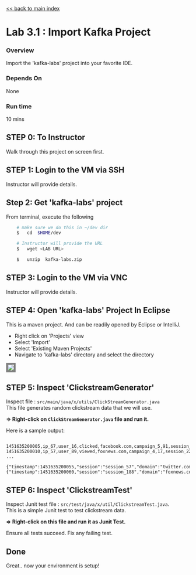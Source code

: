 <link rel='stylesheet' href='../assets/css/main.css'/>

[<< back to main index](../README.md)

# Lab 3.1 : Import Kafka Project

### Overview
Import the 'kafka-labs' project into your favorite IDE.

### Depends On
None

### Run time
10 mins

## STEP 0: To Instructor
Walk through this project on screen first.

## STEP 1: Login to the VM via SSH
Instructor will provide details.

## Step 2: Get 'kafka-labs' project
From terminal, execute the following

```bash
    # make sure we do this in ~/dev dir
    $   cd  $HOME/dev

    # Instructor will provide the URL
    $   wget <LAB URL>

    $   unzip  kafka-labs.zip
```

## STEP 3: Login to the VM via VNC
Instructor will provide details.

## STEP 4: Open 'kafka-labs' Project In Eclipse
This is a maven project.  And can be readily opened by Eclipse or IntelliJ.

* Right click on 'Projects' view
* Select 'Import'
* Select 'Existing Maven Projects'
* Navigate to 'kafka-labs' directory and select the directory


<img src="../assets/images/3.1a.png" style="border: 5px solid grey ; max-width:100%;" />

<br clear="all"/>

## STEP 5: Inspect 'ClickstreamGenerator'
Inspect file : `src/main/java/x/utils/ClickStreamGenerator.java`  
This file generates random clickstream data that we will use.

**=> Right-click on `ClickStreamGenerator.java`  file and run it.**

Here is a sample output:

```console

1451635200005,ip_67,user_16,clicked,facebook.com,campaign_5,91,session_251
1451635200010,ip_57,user_89,viewed,foxnews.com,campaign_4,17,session_224
...

{"timestamp":1451635200055,"session":"session_57","domain":"twitter.com","cost":24,"user":"user_31","campaign":"campaign_1","ip":"ip_64","action":"blocked"}
{"timestamp":1451635200060,"session":"session_188","domain":"foxnews.com","cost":26,"user":"user_33","campaign":"campaign_4","ip":"ip_99","action":"clicked"}
```



## STEP 6: Inspect 'ClickstreamTest'
Inspect Junit test file : `src/test/java/x/util/ClickstreamTest.java`.   
This is a simple Junit test to test clickstream data.  

**=> Right-click on this file and run it as Junit Test.**  

Ensure all tests succeed.  Fix any failing test.


## Done
Great.. now your environment is setup!
